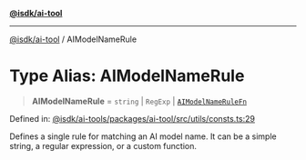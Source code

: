 [**@isdk/ai-tool**](../README.md)

***

[@isdk/ai-tool](../globals.md) / AIModelNameRule

# Type Alias: AIModelNameRule

> **AIModelNameRule** = `string` \| `RegExp` \| [`AIModelNameRuleFn`](AIModelNameRuleFn.md)

Defined in: [@isdk/ai-tools/packages/ai-tool/src/utils/consts.ts:29](https://github.com/isdk/ai-tool.js/blob/fb1809b53cc75a30928176c26910792b6b8a96e1/src/utils/consts.ts#L29)

Defines a single rule for matching an AI model name. It can be a simple string,
a regular expression, or a custom function.
